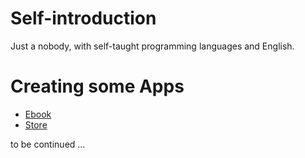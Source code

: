 # Self-introduction

Just a nobody, with self-taught programming languages and English.

# Creating some Apps

- [Ebook](https://github.com/novice79/app/tree/ebook)
- [Store](https://github.com/novice79/app/tree/store)

to be continued ... 